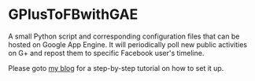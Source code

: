 GPlusToFBwithGAE
================

A small Python script and corresponding configuration files that can be hosted on Google App Engine. It will periodically poll new public activities on G+ and repost them to specific Facebook user's timeline.

Please goto [my blog](http://hencrice.blogspot.tw/2013/07/repost-google-plus-activities-to.html) for a step-by-step tutorial on how to set it up.
